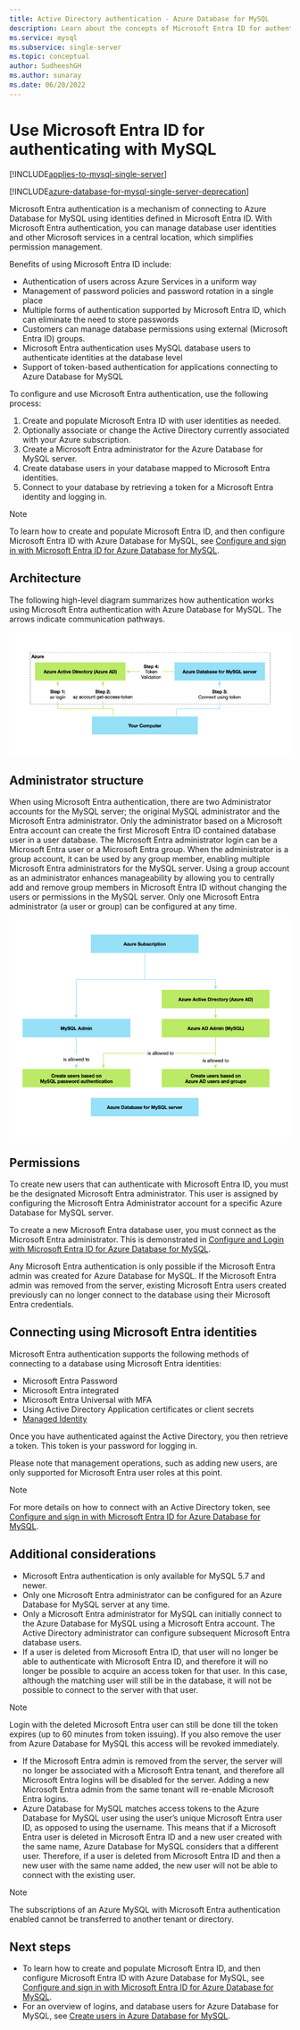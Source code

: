 ```yaml
---
title: Active Directory authentication - Azure Database for MySQL
description: Learn about the concepts of Microsoft Entra ID for authentication with Azure Database for MySQL
ms.service: mysql
ms.subservice: single-server
ms.topic: conceptual
author: SudheeshGH
ms.author: sunaray
ms.date: 06/20/2022
---
```


# Use Microsoft Entra ID for authenticating with MySQL

[!INCLUDE[applies-to-mysql-single-server](../includes/applies-to-mysql-single-server.md)]

[!INCLUDE[azure-database-for-mysql-single-server-deprecation](../includes/azure-database-for-mysql-single-server-deprecation.md)]

Microsoft Entra authentication is a mechanism of connecting to Azure Database for MySQL using identities defined in Microsoft Entra ID.
With Microsoft Entra authentication, you can manage database user identities and other Microsoft services in a central location, which simplifies permission management.

Benefits of using Microsoft Entra ID include:

- Authentication of users across Azure Services in a uniform way
- Management of password policies and password rotation in a single place
- Multiple forms of authentication supported by Microsoft Entra ID, which can eliminate the need to store passwords
- Customers can manage database permissions using external (Microsoft Entra ID) groups.
- Microsoft Entra authentication uses MySQL database users to authenticate identities at the database level
- Support of token-based authentication for applications connecting to Azure Database for MySQL

To configure and use Microsoft Entra authentication, use the following process:

1. Create and populate Microsoft Entra ID with user identities as needed.
2. Optionally associate or change the Active Directory currently associated with your Azure subscription.
3. Create a Microsoft Entra administrator for the Azure Database for MySQL server.
4. Create database users in your database mapped to Microsoft Entra identities.
5. Connect to your database by retrieving a token for a Microsoft Entra identity and logging in.

> [!NOTE]
> To learn how to create and populate Microsoft Entra ID, and then configure Microsoft Entra ID with Azure Database for MySQL, see [Configure and sign in with Microsoft Entra ID for Azure Database for MySQL](how-to-configure-sign-in-azure-ad-authentication.md).

## Architecture

The following high-level diagram summarizes how authentication works using Microsoft Entra authentication with Azure Database for MySQL. The arrows indicate communication pathways.

![authentication flow][1]

## Administrator structure

When using Microsoft Entra authentication, there are two Administrator accounts for the MySQL server; the original MySQL administrator and the Microsoft Entra administrator. Only the administrator based on a Microsoft Entra account can create the first Microsoft Entra ID contained database user in a user database. The Microsoft Entra administrator login can be a Microsoft Entra user or a Microsoft Entra group. When the administrator is a group account, it can be used by any group member, enabling multiple Microsoft Entra administrators for the MySQL server. Using a group account as an administrator enhances manageability by allowing you to centrally add and remove group members in Microsoft Entra ID without changing the users or permissions in the MySQL server. Only one Microsoft Entra administrator (a user or group) can be configured at any time.

![admin structure][2]

## Permissions

To create new users that can authenticate with Microsoft Entra ID, you must be the designated Microsoft Entra administrator. This user is assigned by configuring the Microsoft Entra Administrator account for a specific Azure Database for MySQL server.

To create a new Microsoft Entra database user, you must connect as the Microsoft Entra administrator. This is demonstrated in [Configure and Login with Microsoft Entra ID for Azure Database for MySQL](how-to-configure-sign-in-azure-ad-authentication.md).

Any Microsoft Entra authentication is only possible if the Microsoft Entra admin was created for Azure Database for MySQL. If the Microsoft Entra admin was removed from the server, existing Microsoft Entra users created previously can no longer connect to the database using their Microsoft Entra credentials.

<a name='connecting-using-azure-ad-identities'></a>

## Connecting using Microsoft Entra identities

Microsoft Entra authentication supports the following methods of connecting to a database using Microsoft Entra identities:

- Microsoft Entra Password
- Microsoft Entra integrated
- Microsoft Entra Universal with MFA
- Using Active Directory Application certificates or client secrets
- [Managed Identity](how-to-connect-with-managed-identity.md)

Once you have authenticated against the Active Directory, you then retrieve a token. This token is your password for logging in.

Please note that management operations, such as adding new users, are only supported for Microsoft Entra user roles at this point.

> [!NOTE]
> For more details on how to connect with an Active Directory token, see [Configure and sign in with Microsoft Entra ID for Azure Database for MySQL](how-to-configure-sign-in-azure-ad-authentication.md).

## Additional considerations

- Microsoft Entra authentication is only available for MySQL 5.7 and newer.
- Only one Microsoft Entra administrator can be configured for an Azure Database for MySQL server at any time.
- Only a Microsoft Entra administrator for MySQL can initially connect to the Azure Database for MySQL using a Microsoft Entra account. The Active Directory administrator can configure subsequent Microsoft Entra database users.
- If a user is deleted from Microsoft Entra ID, that user will no longer be able to authenticate with Microsoft Entra ID, and therefore it will no longer be possible to acquire an access token for that user. In this case, although the matching user will still be in the database, it will not be possible to connect to the server with that user.
> [!NOTE]
> Login with the deleted Microsoft Entra user can still be done till the token expires (up to 60 minutes from token issuing).  If you also remove the user from Azure Database for MySQL this access will be revoked immediately.
- If the Microsoft Entra admin is removed from the server, the server will no longer be associated with a Microsoft Entra tenant, and therefore all Microsoft Entra logins will be disabled for the server. Adding a new Microsoft Entra admin from the same tenant will re-enable Microsoft Entra logins.
- Azure Database for MySQL matches access tokens to the Azure Database for MySQL user using the user’s unique Microsoft Entra user ID, as opposed to using the username. This means that if a Microsoft Entra user is deleted in Microsoft Entra ID and a new user created with the same name, Azure Database for MySQL considers that a different user. Therefore, if a user is deleted from Microsoft Entra ID and then a new user with the same name added, the new user will not be able to connect with the existing user.

> [!NOTE]  
> The subscriptions of an Azure MySQL with Microsoft Entra authentication enabled cannot be transferred to another tenant or directory.

## Next steps

- To learn how to create and populate Microsoft Entra ID, and then configure Microsoft Entra ID with Azure Database for MySQL, see [Configure and sign in with Microsoft Entra ID for Azure Database for MySQL](how-to-configure-sign-in-azure-ad-authentication.md).
- For an overview of logins, and database users for Azure Database for MySQL, see [Create users in Azure Database for MySQL](how-to-create-users.md).

<!--Image references-->

[1]: ./media/concepts-azure-ad-authentication/authentication-flow.png
[2]: ./media/concepts-azure-ad-authentication/admin-structure.png
